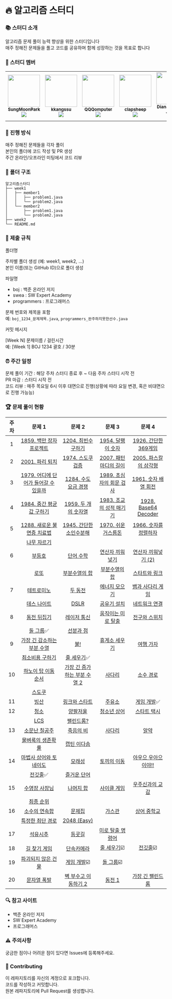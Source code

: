# 🔥 알고리즘 스터디

### 📚 스터디 소개

알고리즘 문제 풀이 능력 향상을 위한 스터디입니다<br>
매주 정해진 문제들을 풀고 코드를 공유하며 함께 성장하는 것을 목표로 합니다

### 👥 스터디 멤버

<table>
  <tr>
    <td align="center"><a href="https://github.com/SungMoonPark"><img src="https://github.com/SungMoonPark.png" width="100px;" alt=""/><br />
      <sub><b>SungMoonPark</b></sub></a><br />
      <a href="https://github.com/SungMoonPark"><img src="https://img.shields.io/badge/GitHub-181717?style=flat&logo=github&logoColor=white"/></a></td>
    <td align="center"><a href="https://github.com/kkangssu"><img src="https://github.com/kkangssu.png" width="100px;" alt=""/><br />
      <sub><b>kkangssu</b></sub></a><br />
      <a href="https://github.com/kkangssu"><img src="https://img.shields.io/badge/GitHub-181717?style=flat&logo=github&logoColor=white"/></a></td>
    <td align="center"><a href="https://github.com/QQQomputer"><img src="https://github.com/QQQomputer.png" width="100px;" alt=""/><br />
      <sub><b>QQQomputer</b></sub></a><br />
      <a href="https://github.com/QQQomputer"><img src="https://img.shields.io/badge/GitHub-181717?style=flat&logo=github&logoColor=white"/></a></td>
    <td align="center"><a href="https://github.com/clapsheep"><img src="https://github.com/clapsheep.png" width="100px;" alt=""/><br />
      <sub><b>clapsheep</b></sub></a><br />
      <a href="https://github.com/clapsheep"><img src="https://img.shields.io/badge/GitHub-181717?style=flat&logo=github&logoColor=white"/></a></td>
    <td align="center"><a href="https://github.com/EliteZer0"><img src="https://github.com/EliteZer0.png" width="100px;" alt=""/><br />
      <sub><b>Diana Yeyoung Jeong</b></sub></a><br />
      <a href="https://github.com/EliteZer0"><img src="https://img.shields.io/badge/GitHub-181717?style=flat&logo=github&logoColor=white"/></a></td>
    <td align="center"><a href="https://github.com/rpeowiqu"><img src="https://github.com/rpeowiqu.png" width="100px;" alt=""/><br />
      <sub><b>JaeSeoHan</b></sub></a><br />
      <a href="https://github.com/rpeowiqu"><img src="https://img.shields.io/badge/GitHub-181717?style=flat&logo=github&logoColor=white"/></a></td>
  </tr>
</table>

### 📅 진행 방식

매주 정해진 문제들을 각자 풀이<br>
본인의 폴더에 코드 작성 및 PR 생성<br>
주간 온라인/오프라인 미팅에서 코드 리뷰

### 📁 폴더 구조

```
알고리즘스터디
├── week1
│   ├── member1
│   │   ├── problem1.java
│   │   └── problem2.java
│   └── member2
│       ├── problem1.java
│       └── problem2.java
├── week2
└── README.md
```

### 📌 제출 규칙

폴더명

주차별 폴더 생성 (예: week1, week2, ...)<br>
본인 이름(또는 GitHub ID)으로 폴더 생성

파일명

- boj : 백준 온라인 저지
- swea : SW Expert Academy
- programmers : 프로그래머스

문제 번호와 제목을 포함<br>
예: `boj_1234_문제제목.java`, `programmers_완주하지못한선수.java`

커밋 메시지

[Week N] 문제이름 / 걸린시간<br>
예: [Week 1] BOJ 1234 괄호 / 30분

### ⏰ 주간 일정

문제 풀이 기간 : 해당 주차 스터디 종료 후 ~ 다음 주차 스터디 시작 전 <br>
PR 마감 : 스터디 시작 전 <br>
코드 리뷰 : 매주 목요일 6시 이후 대면으로 진행(상황에 따라 요일 변경, 혹은 비대면으로 진행 가능능) <br>

### 🏆 문제 풀이 현황

|  주차  |                            문제 1                            |                            문제 2                            |                            문제 3                            |                            문제 4                            |
| :----: | :----------------------------------------------------------: | :----------------------------------------------------------: | :----------------------------------------------------------: | :----------------------------------------------------------: |
| 1 |  [1859. 백만 장자 프로젝트][1]  | [1204. 최빈수 구하기][2]  |  [1954. 달팽이 숫자][3]  |  [1926. 간단한 369게임][4]  |
| 2 |  [2001. 파리 퇴치][5]  |  [1974. 스도쿠 검증][6]  |  [2007. 패턴 마디의 길이][7]  |  [2005. 파스칼의 삼각형][8]  |
| 3 |  [1979. 어디에 단어가 들어갈 수 있을까][9]  |  [1284. 수도 요금 경쟁][10]  |  [1989. 초심자의 회문 검사][11]  |  [1961. 숫자 배열 회전][12]  |
| 4 |  [1984. 중간 평균값 구하기][13]  |  [1959. 두 개의 숫자열][14]  |  [1983. 조교의 성적 매기기][15]  |  [1928. Base64 Decoder][16]  |
| 5 |  [1288. 새로운 불면증 치료법][17]  |  [1945. 간단한 소인수분해][18]  |  [1970. 쉬운 거스름돈][19]  |  [1966. 숫자를 정렬하자][20]  |
|       |  [나무 자르기][21]  |
| 6 |  [부등호][22]  |  [단어 수학][23]  |  [연산자 끼워넣기][24]  |  [연산자 끼워넣기 (2)][25]  |
|       |  [로또][26]  |  [부분수열의 합][27]  |  [부분수열의 합][28]  |  [스타트와 링크][29]  |
| 7 |  [테트로미노][30]  |  [두 동전][31]  |  [에너지 모으기][32]  |  [뱀과 사다리 게임][33]  |
|       |  [데스 나이트][34]  |  [DSLR][35]  |  [공유기 설치][36]  |  [네트워크 연결][37]  |
| 8 |  [동전 뒤집기][38]  |  [레이저 통신][39]  |  [움직이는 미로 탈출][40]  |  [전구와 스위치][41]  |
|       |  [돌 그룹][42]:white_check_mark:  |  [선분과 점][43]  |
| 9 |  [가장 긴 감소하는 부분 수열][44]  |  [불!][45]  |  [휴게소 세우기][46]  |  [여행 가자][47]  |
|       |  [최소비용 구하기][48]  |  [줄 세우기][49]:white_check_mark:  |
| 10 |  [하노이 탑 이동 순서][50]  |  [가장 긴 증가하는 부분 수열 2][51]  |  [사다리][52]  |  [소수 경로][53]  |
|        |  [스도쿠][54]  |
| 11 |  [빙산][55]  |  [링크와 스타트][56]  |  [주유소][57]  |  [게임 개발][58]:white_check_mark:  |
| 12 |  [청소][59]  |  [양팔저울][60]  |  [청소년 상어][61]  |  [스타트 택시][62]  |
|        |  [LCS][63]  |  [팰린드롬?][64]  |
| 13 |  [소문난 칠공주][65]  |  [죽음의 비][66]  |  [사다리][67]  |  [알약][68]  |
|        |  [물벼룩의 생존확률][69]  |  [캡틴 이다솜][70]  |
| 14 |  [마법사 상어와 토네이도][71]  |  [모래성][72]  |  [토끼의 이동][73]  |  [아우으 우아으이야!!][74]  |
|        |  [전깃줄][75]:white_check_mark:  |  [즐거운 단어][76]  |
| 15 |  [수영장 사장님][77]  |  [나머지 합][78]  |  [사이클 게임][79]  |  [우주신과의 교감][80]  |
|        |  [최종 순위][81]  |
| 16 |  [소수의 연속합][82]  |  [문제집][83]  |  [가스관][84]  |  [상어 중학교][85]  |
|        |  [특정한 최단 경로][86]  |  [2048 (Easy)][87]  |
| 17 |  [석유시추][88]  |  [등굣길][89]  |  [미로 탈출 명령어][90]  |
| 18 |  [길 찾기 게임][91]  |  [단속카메라][92]  |  [줄 세우기][93]:ballot_box_with_check:  |  [전깃줄][94]:ballot_box_with_check:  |
| 19 |  [파괴되지 않은 건물][95]  |  [게임 개발][96]:ballot_box_with_check:  |  [돌 그룹][97]:ballot_box_with_check:  |
| 20 |  [문자열 폭발][98]  |  [벽 부수고 이동하기 2][99]  |  [동전 1][100]  | [가장 긴 팰린드롬][101]  |

[1]: https://swexpertacademy.com/main/code/problem/problemDetail.do?contestProbId=AV5LrsUaDxcDFAXc&
[2]: https://swexpertacademy.com/main/code/problem/problemDetail.do?contestProbId=AV13zo1KAAACFAYh
[3]: https://swexpertacademy.com/main/code/problem/problemDetail.do?contestProbId=AV5PobmqAPoDFAUq
[4]: https://swexpertacademy.com/main/code/problem/problemDetail.do?contestProbId=AV5PTeo6AHUDFAUq
[5]: https://swexpertacademy.com/main/code/problem/problemDetail.do?contestProbId=AV5PzOCKAigDFAUq
[6]: https://swexpertacademy.com/main/code/problem/problemDetail.do?contestProbId=AV5Psz16AYEDFAUq
[7]: https://swexpertacademy.com/main/code/problem/problemDetail.do?contestProbId=AV5P1kNKAl8DFAUq
[8]: https://swexpertacademy.com/main/code/problem/problemDetail.do?contestProbId=AV5P0-h6Ak4DFAUq
[9]: https://swexpertacademy.com/main/code/problem/problemDetail.do?contestProbId=AV5PuPq6AaQDFAUq
[10]: https://swexpertacademy.com/main/code/problem/problemDetail.do?contestProbId=AV189xUaI8UCFAZN
[11]: https://swexpertacademy.com/main/code/problem/problemDetail.do?contestProbId=AV5PyTLqAf4DFAUq
[12]: https://swexpertacademy.com/main/code/problem/problemDetail.do?contestProbId=AV5Pq-OKAVYDFAUq
[13]: https://swexpertacademy.com/main/code/problem/problemDetail.do?contestProbId=AV5Pw_-KAdcDFAUq
[14]: https://swexpertacademy.com/main/code/problem/problemDetail.do?contestProbId=AV5PpoFaAS4DFAUq
[15]: https://swexpertacademy.com/main/code/problem/problemDetail.do?contestProbId=AV5PwGK6AcIDFAUq
[16]: https://swexpertacademy.com/main/code/problem/problemDetail.do?contestProbId=AV5PR4DKAG0DFAUq
[17]: https://swexpertacademy.com/main/code/problem/problemDetail.do?contestProbId=AV18_yw6I9MCFAZN
[18]: https://swexpertacademy.com/main/code/problem/problemDetail.do?contestProbId=AV5Pl0Q6ANQDFAUq
[19]: https://swexpertacademy.com/main/code/problem/problemDetail.do?contestProbId=AV5PsIl6AXIDFAUq
[20]: https://swexpertacademy.com/main/code/problem/problemDetail.do?contestProbId=AV5PrmyKAWEDFAUq
[21]: https://www.acmicpc.net/problem/2805
[22]: https://www.acmicpc.net/problem/2529
[23]: https://www.acmicpc.net/problem/1339
[24]: https://www.acmicpc.net/problem/14888
[25]: https://www.acmicpc.net/problem/15658
[26]: https://www.acmicpc.net/problem/6603
[27]: https://www.acmicpc.net/problem/1182
[28]: https://www.acmicpc.net/problem/14225
[29]: https://www.acmicpc.net/problem/14889
[30]: https://www.acmicpc.net/problem/14500
[31]: https://www.acmicpc.net/problem/16197
[32]: https://www.acmicpc.net/problem/16198
[33]: https://www.acmicpc.net/problem/16928
[34]: https://www.acmicpc.net/problem/16948
[35]: https://www.acmicpc.net/problem/9019
[36]: https://www.acmicpc.net/problem/2110
[37]: https://www.acmicpc.net/problem/1922
[38]: https://www.acmicpc.net/problem/1285
[39]: https://www.acmicpc.net/problem/6087
[40]: https://www.acmicpc.net/problem/16954
[41]: https://www.acmicpc.net/problem/2138
[42]: https://www.acmicpc.net/problem/12886
[43]: https://www.acmicpc.net/problem/1164
[44]: https://www.acmicpc.net/problem/11722
[45]: https://www.acmicpc.net/problem/4179
[46]: https://www.acmicpc.net/problem/1477
[47]: https://www.acmicpc.net/problem/1976
[48]: https://www.acmicpc.net/problem/1916
[49]: https://www.acmicpc.net/problem/2252
[50]: https://www.acmicpc.net/problem/11729
[51]: https://www.acmicpc.net/problem/12015
[52]: https://www.acmicpc.net/problem/2022
[53]: https://www.acmicpc.net/problem/1963
[54]: https://www.acmicpc.net/problem/2580
[55]: https://www.acmicpc.net/problem/2573
[56]: https://www.acmicpc.net/problem/15661
[57]: https://www.acmicpc.net/problem/13308
[58]: https://www.acmicpc.net/problem/1516
[59]: https://www.acmicpc.net/problem/27232
[60]: https://www.acmicpc.net/problem/2629
[61]: https://www.acmicpc.net/problem/19236
[62]: https://www.acmicpc.net/problem/19238
[63]: https://www.acmicpc.net/problem/9251
[64]: https://www.acmicpc.net/problem/10942
[65]: https://www.acmicpc.net/problem/1941
[66]: https://www.acmicpc.net/problem/22944
[67]: https://www.acmicpc.net/problem/2528
[68]: https://www.acmicpc.net/problem/4811
[69]: https://www.acmicpc.net/problem/13703
[70]: https://www.acmicpc.net/problem/1660
[71]: https://www.acmicpc.net/problem/20057
[72]: https://www.acmicpc.net/problem/10711
[73]: https://www.acmicpc.net/problem/3101
[74]: https://www.acmicpc.net/problem/15922
[75]: https://www.acmicpc.net/problem/2565
[76]: https://www.acmicpc.net/problem/2922
[77]: https://www.acmicpc.net/problem/15730
[78]: https://www.acmicpc.net/problem/10986
[79]: https://www.acmicpc.net/problem/20040
[80]: https://www.acmicpc.net/problem/1774
[81]: https://www.acmicpc.net/problem/3665
[82]: https://www.acmicpc.net/problem/1644
[83]: https://www.acmicpc.net/problem/1766
[84]: https://www.acmicpc.net/problem/2931
[85]: https://www.acmicpc.net/problem/21609
[86]: https://www.acmicpc.net/problem/1504
[87]: https://www.acmicpc.net/problem/12100
[88]: https://school.programmers.co.kr/learn/courses/30/lessons/250136
[89]: https://school.programmers.co.kr/learn/courses/30/lessons/42898
[90]: https://school.programmers.co.kr/learn/courses/30/lessons/150365
[91]: https://school.programmers.co.kr/learn/courses/30/lessons/42892
[92]: https://school.programmers.co.kr/learn/courses/30/lessons/42884
[93]: https://www.acmicpc.net/problem/2252
[94]: https://www.acmicpc.net/problem/2565
[95]: https://school.programmers.co.kr/learn/courses/30/lessons/92344
[96]: https://www.acmicpc.net/problem/1516
[97]: https://www.acmicpc.net/problem/12886
[98]: https://www.acmicpc.net/problem/9935
[99]: https://www.acmicpc.net/problem/14442
[100]: https://www.acmicpc.net/problem/2293
[101]: https://school.programmers.co.kr/learn/courses/30/lessons/12904

### 🔍 참고 사이트

- 백준 온라인 저지
- SW Expert Academy
- 프로그래머스

### ⚠️ 주의사항

궁금한 점이나 어려운 점이 있다면 Issues에 등록해주세요.

### 🤝 Contributing

이 레파지토리를 자신의 계정으로 포크합니다.<br>
코드를 작성하고 커밋합니다.<br>
원본 레파지토리에 Pull Request를 생성합니다.
